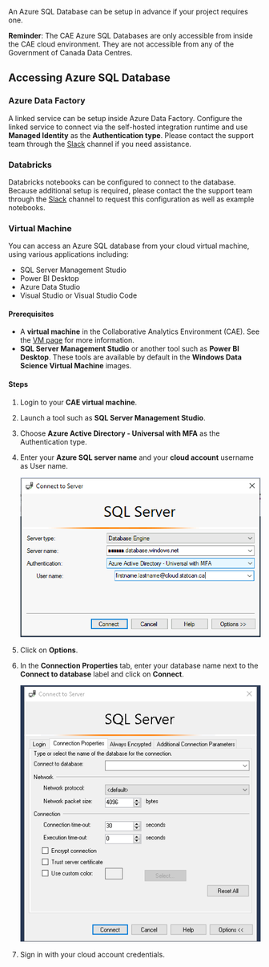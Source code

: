 An Azure SQL Database can be setup in advance if your project requires one.

**Reminder**: The CAE Azure SQL Databases are only accessible from inside the CAE cloud environment. They are not accessible from any of the Government of Canada Data Centres.

## Accessing Azure SQL Database

### Azure Data Factory
A linked service can be setup inside Azure Data Factory. Configure the linked service to connect via the self-hosted integration runtime and use **Managed Identity** as the **Authentication type**. Please contact the support team through the [Slack](https://cae-eac.slack.com) channel if you need assistance.

### Databricks
Databricks notebooks can be configured to connect to the database. Because additional setup is required, please contact the the support team through the [Slack](https://cae-eac.slack.com) channel to request this configuration as well as example notebooks.

### Virtual Machine

You can access an Azure SQL database from your cloud virtual machine, using various applications including:  
- SQL Server Management Studio 
- Power BI Desktop
- Azure Data Studio
- Visual Studio or Visual Studio Code

#### Prerequisites

- A **virtual machine** in the Collaborative Analytics Environment (CAE). See the [VM page](VirtualMachines.md) for more information.
- **SQL Server Management Studio** or another tool such as **Power BI Desktop**. These tools are available by default in the **Windows Data Science Virtual Machine** images.

#### Steps

1. Login to your **CAE virtual machine**.  

2. Launch a tool such as **SQL Server Management Studio**. 

3. Choose **Azure Active Directory - Universal with MFA** as the Authentication type.

4. Enter your **Azure SQL server name** and your **cloud account** username as User name.

    ![SQL Server Login](images/SSMS01_En.png) 

5. Click on **Options**.

6. In the **Connection Properties** tab, enter your database name next to the **Connect to database** label and click on **Connect**. 

    ![Specify database name](images/SQLServer2.png)
   
7. Sign in with your cloud account credentials.
